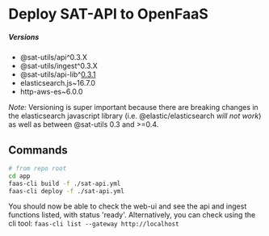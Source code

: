 # Deploy SAT-API to OpenFaaS

##### Versions

- @sat-utils/api^0.3.X
- @sat-utils/ingest^0.3.X
- @sat-utils/api-lib^[0.3.1](https://github.com/danielklim/sat-api/releases/download/v0.3.1/api-lib.tgz)
- elasticsearch.js\~16.7.0
- http-aws-es\~6.0.0

*Note:* Versioning is super important because there are breaking changes in the elasticsearch javascript library (i.e. @elastic/elasticsearch *will not work*) as well as between @sat-utils 0.3 and >=0.4.

## Commands

```bash
# from repo root
cd app
faas-cli build -f ./sat-api.yml
faas-cli deploy -f ./sat-api.yml
```

You should now be able to check the web-ui and see the api and ingest functions listed, with status 'ready'. Alternatively, you can check using the cli tool: `faas-cli list --gateway http://localhost`

